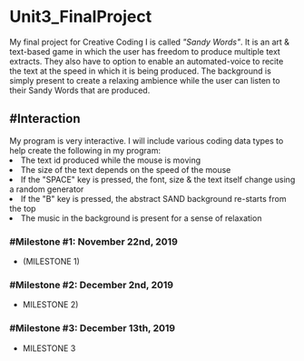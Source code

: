 # Unit3_FinalProject
My final project for Creative Coding I is called <i>"Sandy Words"</i>. It is an art & text-based game in which the user has freedom to produce multiple text extracts. They also have to option to enable an automated-voice to recite the text at the speed in which it is being produced. The background is simply present to create a relaxing ambience while the user can listen to their Sandy Words that are produced.

<h2>#Interaction</h2>
<pr>My program is very interactive. I will include various coding data types to help create the following in my program:</pr> 
 <li>The text id produced while the mouse is moving</li>
 <li>The size of the text depends on the speed of the mouse</li>
 <li>If the "SPACE" key is pressed, the font, size & the text itself change using a random generator</li>
 <li>If the "B" key is pressed, the abstract SAND background re-starts from the top</li>
 <li>The music in the background is present for a sense of relaxation</li>

<h3>#Milestone #1: November 22nd, 2019</h3>
<ul>
 <li> (MILESTONE 1) </li>
 </ul>

<h3>#Milestone #2: December 2nd, 2019</h3>
<ul>
 <li> MILESTONE 2) </li>
 </ul>

<h3>#Milestone #3: December 13th, 2019</h3>
<ul>
 <li> MILESTONE 3 </li>
 </ul>
